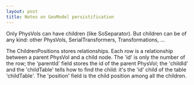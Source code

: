 ```yaml
---
layout: post
title: Notes on GeoModel persistification
---
```




Only PhysVols can have children (like SoSeparator). But children can be of any kind: other PhysVols, SerialTransformers, Transformations, ...

The ChildrenPositions stores relationships. Each row is a relationship between a parent PhysVol and a child node. 
The 'id' is only the number of the row; the 'parentId' field stores the id of the parent PhysVol; the 'childId' and the 'childTable' tells how to find the child: it's the 'id' child of the table 'childTable'. The 'position' field is the child position among all the children.
